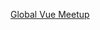 [Global Vue Meetup](https://www.youtube.com/watch?v=lP87sMkSehU&feature=youtu.be&ab_channel=ThisDotMedia)

